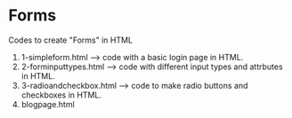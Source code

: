 # Forms
Codes to create "Forms" in HTML
 1) 1-simpleform.html --> code with a basic login page in HTML.
 2) 2-forminputtypes.html --> code with different input types and attrbutes in HTML.
 3) 3-radioandcheckbox.html --> code to make radio buttons and checkboxes in HTML.
 4) blogpage.html

